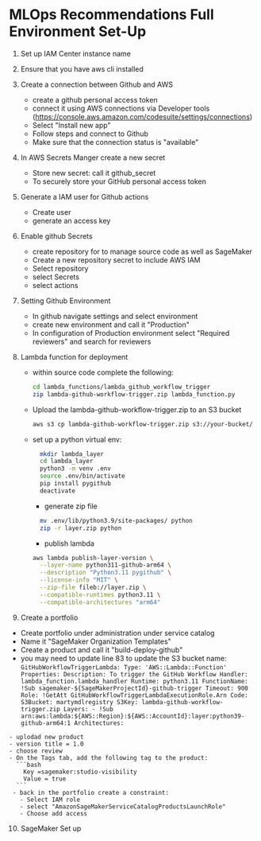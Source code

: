 

# MLOps Recommendations Full Environment Set-Up
1. Set up IAM Center instance name
2. Ensure that you have aws cli installed
3. Create a connection between Github and AWS
   - create a github personal access token 
   - connect it using AWS connections via Developer tools (https://console.aws.amazon.com/codesuite/settings/connections)
   - Select "Install new app"
   - Follow steps and connect to Github
   - Make sure that the connection status is "available"
4. In AWS Secrets Manger create a new secret 
   - Store new secret: call it github_secret
   - To securely store your GitHub personal access token
5. Generate a IAM user for Github actions
   - Create user
   - generate an access key
6. Enable github Secrets
   - create repository for to manage source code as well as SageMaker
   - Create a new repository secret to include AWS IAM 
   - Select repository
   - select Secrets 
   - select actions
7. Setting Github Environment
   - In github navigate settings and select environment
   - create new environment and call it "Production"
   - In configuration of Production environment select "Required reviewers" and search for reviewers
8. Lambda function for deployment
   - within source code complete the following: 
      ```bash
      cd lambda_functions/lambda_github_workflow_trigger
      zip lambda-github-workflow-trigger.zip lambda_function.py
      ```
    - Upload the lambda-github-workflow-trigger.zip to an S3 bucket 
      ```bash
      aws s3 cp lambda-github-workflow-trigger.zip s3://your-bucket/
      ```
    - set up a python virtual env: 
      ```bash
        mkdir lambda_layer
        cd lambda_layer
        python3 -m venv .env
        source .env/bin/activate
        pip install pygithub
        deactivate
      ```
      - generate zip file
      ```bash
        mv .env/lib/python3.9/site-packages/ python
        zip -r layer.zip python
      ```

      - publish lambda
      ```bash
      aws lambda publish-layer-version \
        --layer-name python311-github-arm64 \
        --description "Python3.11 pygithub" \
        --license-info "MIT" \
        --zip-file fileb://layer.zip \
        --compatible-runtimes python3.11 \
        --compatible-architectures "arm64"
      ```

  9. Create a portfolio 
   - Create portfolio under administration under service catalog
   - Name it "SageMaker Organization Templates"
   - Create a product and call it "build-deploy-github"
   - you may need to update line 83 to update the S3 bucket name:
    ```
      GitHubWorkflowTriggerLambda:
          Type: 'AWS::Lambda::Function'
          Properties:
            Description: To trigger the GitHub Workflow
            Handler: lambda_function.lambda_handler
            Runtime: python3.11
            FunctionName: !Sub sagemaker-${SageMakerProjectId}-github-trigger
            Timeout: 900
            Role: !GetAtt GitHubWorkflowTriggerLambdaExecutionRole.Arn
            Code:
              S3Bucket: martymdlregistry
              S3Key: lambda-github-workflow-trigger.zip
            Layers:
              - !Sub arn:aws:lambda:${AWS::Region}:${AWS::AccountId}:layer:python39-github-arm64:1
            Architectures:
    ```

    - uplodad new product
    - version title = 1.0
    - choose review
    - On the Tags tab, add the following tag to the product:
      ```bash
        Key =sagemaker:studio-visibility
        Value = true
      ```
     - back in the portfolio create a constraint:
       - Select IAM role
       - select "AmazonSageMakerServiceCatalogProductsLaunchRole"
       - Choose add access
  10. SageMaker Set up
